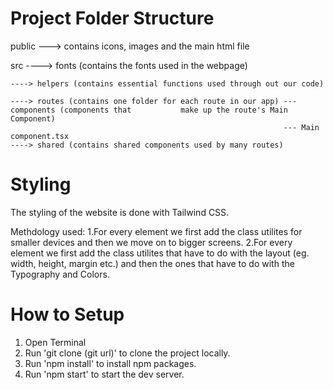 # Project Folder Structure

public ---> contains icons, images and the main html file

src ----> fonts (contains the fonts used in the webpage)

    ----> helpers (contains essential functions used through out our code)

    ----> routes (contains one folder for each route in our app) --- components (components that           make up the route's Main Component)
                                                                 --- Main component.tsx
    ----> shared (contains shared components used by many routes)

# Styling

The styling of the website is done with Tailwind CSS.

Methdology used: 1.For every element we first add the class utilites for smaller devices and then we move on to bigger screens.
2.For every element we first add the class utilites that have to do with the layout (eg. width, height, margin etc.) and then the ones
that have to do with the Typography and Colors.

# How to Setup

1. Open Terminal
2. Run 'git clone (git url)' to clone the project locally.
3. Run 'npm install' to install npm packages.
4. Run 'npm start' to start the dev server.
